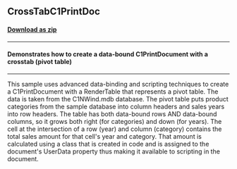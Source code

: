 ## CrossTabC1PrintDoc
#### [Download as zip](https://grapecity.github.io/DownGit/#/home?url=https://github.com/GrapeCity/ComponentOne-WinForms-Samples/tree/master/Core\PrintDocument\CS\CrossTabC1PrintDoc)
____
#### Demonstrates how to create a data-bound C1PrintDocument with a crosstab (pivot table)
____
This sample uses advanced data-binding and scripting techniques to create a C1PrintDocument with a RenderTable that represents a pivot table.
The data is taken from the C1NWind.mdb database.
The pivot table puts product categories from the sample database into column headers and sales years into row headers.
The table has both data-bound rows AND data-bound columns, so it grows both right (for categories) and down (for years).
The cell at the intersection of a row (year) and column (category) contains the total sales amount for that cell's year and category.
That amount is calculated using a class that is created in code and is assigned to the document's UserData property thus making it available to scripting in the document.
